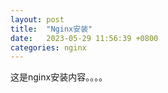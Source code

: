 ```yaml
---
layout: post
title:  "Nginx安装"
date:   2023-05-29 11:56:39 +0800
categories: nginx
---
```


这是nginx安装内容。。。。
